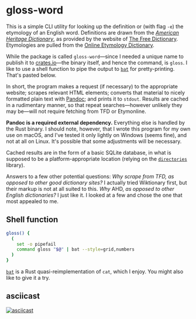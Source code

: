 # gloss-word

This is a simple CLI utility for looking up the definition or (with flag `-e`)
the etymology of an English word. Definitions are drawn from the
[_American Heritage Dictionary_](https://en.wikipedia.org/wiki/The_American_Heritage_Dictionary_of_the_English_Language),
as provided by the website of
[The Free Dictionary](https://www.thefreedictionary.com/). Etymologies are
pulled from the [Online Etymology Dictionary](https://www.etymonline.com/).

While the package is called `gloss-word`—since I needed a unique name to publish
it to [crates.io](https://crates.io/)—the binary itself, and hence the command,
is `gloss`. I like to use a shell function to pipe the output to
[`bat`](https://github.com/sharkdp/bat) for pretty-printing. That's pasted
below.

In short, the program makes a request (if necessary) to the appropriate website;
scrapes relevant HTML elements; converts that material to nicely formatted plain
text with [Pandoc](https://github.com/jgm/pandoc); and prints it to `stdout`.
Results are cached in a rudimentary manner, so that repeat searches—however
unlikely they may be—will not require fetching from TFD or Etymonline.

**Pandoc is a required external dependency.** Everything else is handled by the
Rust binary. I should note, however, that I wrote this program for my own use on
macOS, and I've tested it only lightly on Windows (seems fine), and not at all
on Linux. It's possible that some adjustments will be necessary.

Cached results are in the form of a basic SQLite database, in what is supposed
to be a platform-appropriate location (relying on the
[`directories`](https://github.com/dirs-dev/directories-rs) library).

Answers to a few other potential questions: _Why scrape from TFD, as opposed to
other good dictionary sites?_ I actually tried Wiktionary first, but their
markup is not at all suited to this. _Why_ AHD, _as opposed to other English
dictionaries?_ I just like it. I looked at a few and chose the one that most
appealed to me.

## Shell function

```sh
gloss() {
  (
    set -o pipefail
    command gloss "$@" | bat --style=grid,numbers
  )
}
```

[`bat`](https://github.com/sharkdp/bat) is a Rust quasi-reimplementation of
`cat`, which I enjoy. You might also like to give it a try.

## asciicast

[![asciicast](https://asciinema.org/a/K8Dp5YncS2qVRL9965ayESTDC.svg)](https://asciinema.org/a/K8Dp5YncS2qVRL9965ayESTDC)
